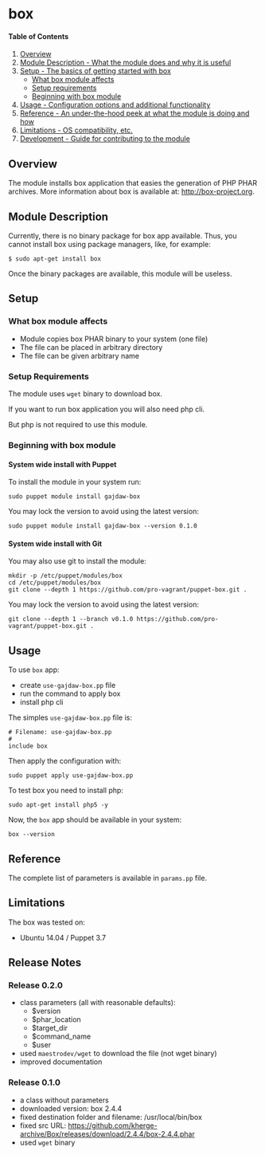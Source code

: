# box

#### Table of Contents

1. [Overview](#overview)
2. [Module Description - What the module does and why it is useful](#module-description)
3. [Setup - The basics of getting started with box](#setup)
    * [What box module affects](#what-box-module-affects)
    * [Setup requirements](#setup-requirements)
    * [Beginning with box module](#beginning-with-box-module)
4. [Usage - Configuration options and additional functionality](#usage)
5. [Reference - An under-the-hood peek at what the module is doing and how](#reference)
5. [Limitations - OS compatibility, etc.](#limitations)
6. [Development - Guide for contributing to the module](#development)

## Overview

The module installs box application that easies the generation of PHP PHAR archives.
More information about box is available at: http://box-project.org.

## Module Description

Currently, there is no binary package for box app available.
Thus, you cannot install box using package managers, like, for example:

    $ sudo apt-get install box

Once the binary packages are available, this module will be useless.

## Setup

### What box module affects

* Module copies box PHAR binary to your system (one file)
* The file can be placed in arbitrary directory
* The file can be given arbitrary name

### Setup Requirements

The module uses `wget` binary to download box.

If you want to run box application you will also need php cli.

But php is not required to use this module.

### Beginning with box module

#### System wide install with Puppet

To install the module in your system run:

    sudo puppet module install gajdaw-box

You may lock the version to avoid using the latest version:

    sudo puppet module install gajdaw-box --version 0.1.0

#### System wide install with Git

You may also use git to install the module:

    mkdir -p /etc/puppet/modules/box
    cd /etc/puppet/modules/box
    git clone --depth 1 https://github.com/pro-vagrant/puppet-box.git .

You may lock the version to avoid using the latest version:

    git clone --depth 1 --branch v0.1.0 https://github.com/pro-vagrant/puppet-box.git .

## Usage

To use `box` app:

* create `use-gajdaw-box.pp` file
* run the command to apply box
* install php cli

The simples `use-gajdaw-box.pp` file is:

    # Filename: use-gajdaw-box.pp
    #
    include box

Then apply the configuration with:

    sudo puppet apply use-gajdaw-box.pp

To test box you need to install php:

    sudo apt-get install php5 -y

Now, the `box` app should be available in your system:

    box --version

## Reference

The complete list of parameters is available in `params.pp` file.

## Limitations

The box was tested on:

* Ubuntu 14.04 / Puppet 3.7

## Release Notes

### Release 0.2.0

* class parameters (all with reasonable defaults):
  -  $version
  -  $phar_location
  -  $target_dir
  -  $command_name
  -  $user
* used `maestrodev/wget` to download the file (not wget binary)
* improved documentation

### Release 0.1.0

* a class without parameters
* downloaded version: box 2.4.4
* fixed destination folder and filename: /usr/local/bin/box
* fixed src URL: https://github.com/kherge-archive/Box/releases/download/2.4.4/box-2.4.4.phar
* used `wget` binary
